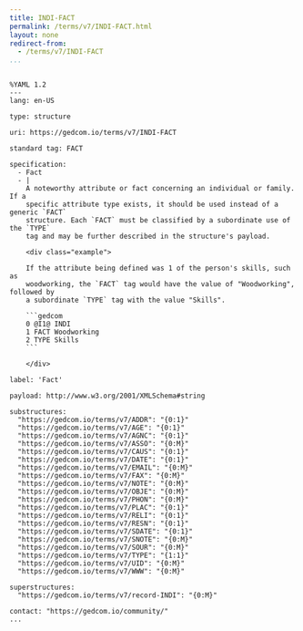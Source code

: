 ```yaml
---
title: INDI-FACT
permalink: /terms/v7/INDI-FACT.html
layout: none
redirect-from:
  - /terms/v7/INDI-FACT
...
```


```

%YAML 1.2
---
lang: en-US

type: structure

uri: https://gedcom.io/terms/v7/INDI-FACT

standard tag: FACT

specification:
  - Fact
  - |
    A noteworthy attribute or fact concerning an individual or family. If a
    specific attribute type exists, it should be used instead of a generic `FACT`
    structure. Each `FACT` must be classified by a subordinate use of the `TYPE`
    tag and may be further described in the structure's payload.
    
    <div class="example">
    
    If the attribute being defined was 1 of the person's skills, such as
    woodworking, the `FACT` tag would have the value of "Woodworking", followed by
    a subordinate `TYPE` tag with the value "Skills".
    
    ```gedcom
    0 @I1@ INDI
    1 FACT Woodworking
    2 TYPE Skills
    ```
    
    </div>

label: 'Fact'

payload: http://www.w3.org/2001/XMLSchema#string

substructures:
  "https://gedcom.io/terms/v7/ADDR": "{0:1}"
  "https://gedcom.io/terms/v7/AGE": "{0:1}"
  "https://gedcom.io/terms/v7/AGNC": "{0:1}"
  "https://gedcom.io/terms/v7/ASSO": "{0:M}"
  "https://gedcom.io/terms/v7/CAUS": "{0:1}"
  "https://gedcom.io/terms/v7/DATE": "{0:1}"
  "https://gedcom.io/terms/v7/EMAIL": "{0:M}"
  "https://gedcom.io/terms/v7/FAX": "{0:M}"
  "https://gedcom.io/terms/v7/NOTE": "{0:M}"
  "https://gedcom.io/terms/v7/OBJE": "{0:M}"
  "https://gedcom.io/terms/v7/PHON": "{0:M}"
  "https://gedcom.io/terms/v7/PLAC": "{0:1}"
  "https://gedcom.io/terms/v7/RELI": "{0:1}"
  "https://gedcom.io/terms/v7/RESN": "{0:1}"
  "https://gedcom.io/terms/v7/SDATE": "{0:1}"
  "https://gedcom.io/terms/v7/SNOTE": "{0:M}"
  "https://gedcom.io/terms/v7/SOUR": "{0:M}"
  "https://gedcom.io/terms/v7/TYPE": "{1:1}"
  "https://gedcom.io/terms/v7/UID": "{0:M}"
  "https://gedcom.io/terms/v7/WWW": "{0:M}"

superstructures:
  "https://gedcom.io/terms/v7/record-INDI": "{0:M}"

contact: "https://gedcom.io/community/"
...

```
